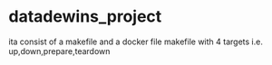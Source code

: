 # datadewins_project
ita consist of a makefile and a docker file
makefile with 4 targets i.e.
up,down,prepare,teardown
